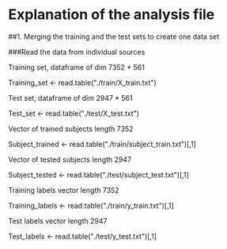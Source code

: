 # Explanation of the analysis file

##1. Merging the training and the test sets to create one data set

###Read the data from individual sources

Training set, dataframe of dim 7352 * 561

Training_set <- read.table("./train/X_train.txt")      

Test set, dataframe of dim 2947 * 561
           
Test_set <- read.table("./test/X_test.txt")   

Vector of trained subjects length 7352

Subject_trained <- read.table("./train/subject_train.txt")[,1]    

Vector of tested subjects length 2947

Subject_tested <- read.table("./test/subject_test.txt")[,1]       

Training labels vector length 7352

Training_labels <- read.table("./train/y_train.txt")[,1]          

Test labels vector length 2947

Test_labels <- read.table("./test/y_test.txt")[,1]                
